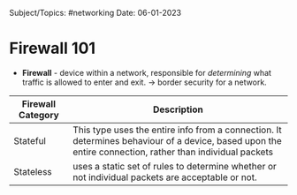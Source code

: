 
Subject/Topics: #networking 
Date: 06-01-2023


# Firewall 101

- **Firewall** - device within a network, responsible for *determining* what traffic is allowed to enter and exit. -> border security for a network.

| Firewall Category | Description                                                                                                                                             |
| ----------------- | ------------------------------------------------------------------------------------------------------------------------------------------------------- |
| Stateful          | This type uses the entire info from a connection. It determines behaviour of a device, based upon the entire connection, rather than individual packets |     
| Stateless         | uses a static set of rules to determine whether or not individual packets are acceptable or not.                                                        |     
 

